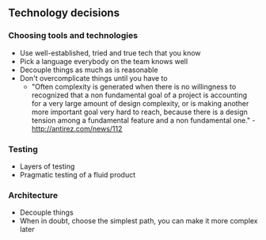 ## Technology decisions

### Choosing tools and technologies
- Use well-established, tried and true tech that you know
- Pick a language everybody on the team knows well
- Decouple things as much as is reasonable
- Don't overcomplicate things until you have to
  - "Often complexity is generated when there is no willingness to recognized that a non fundamental goal of a project is accounting for a very large amount of design complexity, or is making another more important goal very hard to reach, because there is a design tension among a fundamental feature and a non fundamental one." - http://antirez.com/news/112

### Testing
- Layers of testing
- Pragmatic testing of a fluid product

### Architecture
- Decouple things
- When in doubt, choose the simplest path, you can make it more complex later